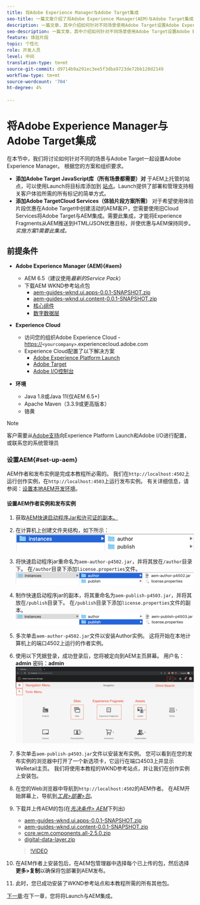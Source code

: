 ```yaml
---
title: 将Adobe Experience Manager与Adobe Target集成
seo-title: 一篇文章介绍了将Adobe Experience Manager(AEM)与Adobe Target集成以交付个性化内容的不同方式。
description: 一篇文章，其中介绍如何针对不同场景使用Adobe Target设置Adobe Experience Manager。
seo-description: 一篇文章，其中介绍如何针对不同场景使用Adobe Target设置Adobe Experience Manager。
feature: 体验片段
topic: 个性化
role: 开发人员
level: 中间
translation-type: tm+mt
source-git-commit: d9714b9a291ec3ee5f3dba9723de72bb120d2149
workflow-type: tm+mt
source-wordcount: '704'
ht-degree: 4%

---
```



# 将Adobe Experience Manager与Adobe Target集成

在本节中，我们将讨论如何针对不同的场景与Adobe Target一起设置Adobe Experience Manager。 根据您的方案和组织要求。

* **添加Adobe Target JavaScript库（所有场景都需要）对**
于AEM上托管的站点，可以使用Launch将目标库添加到 [站点](https://docs.adobe.com/content/help/en/launch/using/overview.html)。Launch提供了部署和管理支持相关客户体验所需的所有标记的简单方式。
* **添加Adobe TargetCloud Services（体验片段方案所需）**
对于希望使用体验片段优惠在Adobe Target中创建活动的AEM客户，您需要使用旧Cloud Services将Adobe Target与AEM集成。需要此集成，才能将Experience Fragments从AEM推送到HTML/JSON优惠目标，并使优惠与AEM保持同步。 
*实施方案1需要此集成。*

## 前提条件

* **Adobe Experience Manager (AEM){#aem}**
   * AEM 6.5（建议使用&#x200B;*最新的Service Pack*）
   * 下载AEM WKND参考站点包
      * [aem-guides-wknd.ui.apps-0.0.1-SNAPSHOT.zip](https://github.com/adobe/aem-guides-wknd/releases/download/archetype-18.1/aem-guides-wknd.ui.apps-0.0.1-SNAPSHOT.zip)
      * [aem-guides-wknd.ui.content-0.0.1-SNAPSHOT.zip](https://github.com/adobe/aem-guides-wknd/releases/download/archetype-18.1/aem-guides-wknd.ui.content-0.0.1-SNAPSHOT.zip)
      * [核心组件](https://github.com/adobe/aem-core-wcm-components/releases/download/core.wcm.components.reactor-2.5.0/core.wcm.components.all-2.5.0.zip)
      * [数字数据层](assets/implementation/digital-data-layer.zip)

* **Experience Cloud**
   * 访问您的组织Adobe Experience Cloud - <https://>`<yourcompany>`.experiencecloud.adobe.com
   * Experience Cloud配置了以下解决方案
      * [Adobe Experience Platform Launch](https://experiencecloud.adobe.com)
      * [Adobe Target](https://experiencecloud.adobe.com)
      * [Adobe I/O控制台](https://console.adobe.io)

* **环境**
   * Java 1.8或Java 11(仅AEM 6.5+)
   * Apache Maven（3.3.9或更高版本）
   * 铬黄

>[!NOTE]
>
> 客户需要从[Adobe支持](https://helpx.adobe.com/cn/contact/enterprise-support.ec.html)向Experience Platform Launch和Adobe I/O进行配置，或联系您的系统管理员

### 设置AEM{#set-up-aem}

AEM作者和发布实例是完成本教程所必需的。 我们在`http://localhost:4502`上运行创作实例，在`http://localhost:4503`上运行发布实例。 有关详细信息，请参阅：[设置本地AEM开发环境](https://helpx.adobe.com/experience-manager/kt/platform-repository/using/local-aem-dev-environment-article-setup.html)。

#### 设置AEM作者实例和发布实例

1. 获取[AEM快速启动程序Jar和许可证的副本。](https://helpx.adobe.com/experience-manager/6-5/sites/deploying/using/deploy.html#GettingtheSoftware)
2. 在计算机上创建文件夹结构，如下所示：
   ![文件夹结构](assets/implementation/aem-setup-1.png)
3. 将快速启动程序jar重命名为`aem-author-p4502.jar`，并将其放在`/author`目录下。 在`/author`目录下添加`license.properties`文件。
   ![AEM作者实例](assets/implementation/aem-setup-author.png)
4. 制作快速启动程序jar的副本，将其重命名为`aem-publish-p4503.jar`，并将其放在`/publish`目录下。 在`/publish`目录下添加`license.properties`文件的副本。
   ![AEM Publish实例](assets/implementation/aem-setup-publish.png)
5. 多次单击`aem-author-p4502.jar`文件以安装Author实例。 这将开始在本地计算机上的端口4502上运行的作者实例。
6. 使用以下凭据登录，成功登录后，您将被定向到AEM主页屏幕。
用户名：**admin**
密码：**admin**
   ![AEM Publish实例](assets/implementation/aem-author-home-page.png)
7. 多次单击`aem-publish-p4503.jar`文件以安装发布实例。 您可以看到在您的发布实例的浏览器中打开了一个新选项卡，它运行在端口4503上并显示WeRetail主页。 我们将使用本教程的WKND参考站点，并让我们在创作实例上安装包。
8. 在您的Web浏览器中导航到`http://localhost:4502`的AEM作者。 在AEM开始屏幕上，导航到&#x200B;*[工具>部署>包](http://localhost:4502/crx/packmgr/index.jsp)*。
9. 下载并上传AEM的包(在&#x200B;*[先决条件> AEM](#aem)*&#x200B;下列出)
   * [aem-guides-wknd.ui.apps-0.0.1-SNAPSHOT.zip](https://github.com/adobe/aem-guides-wknd/releases/download/archetype-18.1/aem-guides-wknd.ui.apps-0.0.1-SNAPSHOT.zip)
   * [aem-guides-wknd.ui.content-0.0.1-SNAPSHOT.zip](https://github.com/adobe/aem-guides-wknd/releases/download/archetype-18.1/aem-guides-wknd.ui.content-0.0.1-SNAPSHOT.zip)
   * [core.wcm.components.all-2.5.0.zip](https://github.com/adobe/aem-core-wcm-components/releases/download/core.wcm.components.reactor-2.5.0/core.wcm.components.all-2.5.0.zip)
   * [digital-data-layer.zip](assets/implementation/digital-data-layer.zip)

   >[!VIDEO](https://video.tv.adobe.com/v/28377?quality=12&learn=on)
10. 在AEM作者上安装包后，在AEM包管理器中选择每个已上传的包，然后选择&#x200B;**更多>复制**&#x200B;以确保将包部署到AEM发布。
11. 此时，您已成功安装了WKND参考站点和本教程所需的所有其他包。

[下一章](./using-launch-adobe-io.md):在下一章，您将将Launch与AEM集成。
